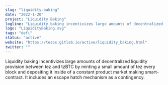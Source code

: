 ```yaml
---
slug: "liquidity-baking"
date: "2022-1-20"
project: "Liquidity Baking"
logline: "Liquidity baking incentivizes large amounts of decentralized liquidity provision between tez and tzBTC."
logo: "LiquidityBaking.svg"
tags: "defi"
status: "active"
website: "https://tezos.gitlab.io/active/liquidity_baking.html"
twitter: ""
---
```


Liquidity baking incentivizes large amounts of decentralized liquidity provision between tez and tzBTC by minting a small amount of tez every block and depositing it inside of a constant product market making smart-contract. It includes an escape hatch mechanism as a contingency.